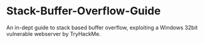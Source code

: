 # Stack-Buffer-Overflow-Guide
An in-dept guide to stack based buffer overflow, exploiting a Windows 32bit vulnerable webserver by TryHackMe.
